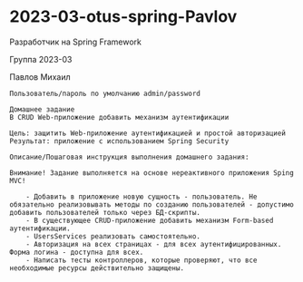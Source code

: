 # 2023-03-otus-spring-Pavlov

Разработчик на Spring Framework

Группа 2023-03

Павлов Михаил

    Пользователь/пароль по умолчанию admin/password

    Домашнее задание
    В CRUD Web-приложение добавить механизм аутентификации
    
    Цель: защитить Web-приложение аутентификацией и простой авторизацией
    Результат: приложение с использованием Spring Security

    Описание/Пошаговая инструкция выполнения домашнего задания:

    Внимание! Задание выполняется на основе нереактивного приложения Sping MVC!

        - Добавить в приложение новую сущность - пользователь. Не обязательно реализовывать методы по созданию пользователей - допустимо добавить пользователей только через БД-скрипты.
        - В существующее CRUD-приложение добавить механизм Form-based аутентификации.
        - UsersServices реализовать самостоятельно.
        - Авторизация на всех страницах - для всех аутентифицированных. Форма логина - доступна для всех.
        - Написать тесты контроллеров, которые проверяют, что все необходимые ресурсы действительно защищены.